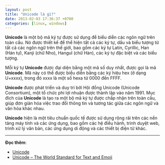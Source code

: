 ```yaml
---
layout: post
title: "Unicode là gì?"
date: 2013-02-03 17:36:37 +0700
categories: [linux, windows]
---
```


**Unicode** là một bộ mã ký tự được sử dụng để biểu diễn các ngôn ngữ trên toàn cầu. Nó được thiết kế để thể hiện tất cả các ký tự, dấu và biểu tượng từ tất cả các ngôn ngữ trên thế giới, bao gồm các ký tự Latin, Cyrillic, Han (Hán tự), Kanji (chữ Nho), Hangul (chữ Hàn), các ký tự đặc biệt và các biểu tượng.

Mỗi ký tự **Unicode** được đại diện bằng một mã số duy nhất, được gọi là mã **Unicode**. Mã này có thể được biểu diễn bằng các ký hiệu hex (ở dạng U+xxxx), trong đó xxxx là một số hexa từ 0000 đến FFFF.

**Unicode** được phát triển và duy trì bởi Hội đồng Unicode (Unicode Consortium), một tổ chức phi lợi nhuận được thành lập vào năm 1991. Mục đích của **Unicode** là tạo ra một bộ mã ký tự được chấp nhận trên toàn cầu, giúp đơn giản hóa việc trao đổi thông tin và tương tác giữa các ngôn ngữ và văn hóa khác nhau.

**Unicode** hiện là một tiêu chuẩn quốc tế được sử dụng rộng rãi trên các nền tảng máy tính và các ứng dụng, bao gồm các hệ điều hành, trình duyệt web, trình xử lý văn bản, các ứng dụng di động và các thiết bị điện tử khác.

---

**Đọc thêm**:  
- [Unicode](https://vi.wikipedia.org/wiki/Unicode)
- [Unicode – The World Standard for Text and Emoji](https://home.unicode.org/)
